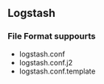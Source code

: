 ## Logstash

### File Format suppourts
*   logstash.conf
*   logstash.conf.j2
*   logstash.conf.template

